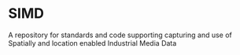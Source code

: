 # SIMD
A repository for standards and code supporting capturing and use of Spatially and location enabled Industrial Media Data 
